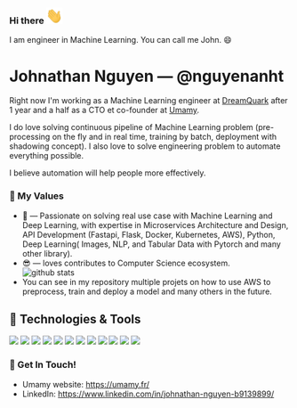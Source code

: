 ### Hi there <img src="https://raw.githubusercontent.com/nguyenanht/nguyenanht/main/wave.gif" width="30px">
I am engineer in Machine Learning. You can call me John. 😄


# Johnathan Nguyen &mdash; @nguyenanht


Right now I'm working as a Machine Learning engineer at [DreamQuark](https://www.dreamquark.com/) after 1 year and a half as a CTO et co-founder at [Umamy](https://umamy.fr).

I do love solving continuous pipeline of Machine Learning problem (pre-processing on the fly and in real time, training by batch, deployment with shadowing concept).  I also love to solve engineering problem to automate everything possible.

I believe automation will help people more effectively.

### 🌱 My Values
- 🤔 &mdash; Passionate on solving real use case with Machine Learning and Deep Learning, with expertise in Microservices Architecture and Design, API Development (Fastapi, Flask, Docker, Kubernetes, AWS), Python, Deep Learning( Images, NLP, and Tabular Data with Pytorch and many other library). <br> 
- 😎 &mdash; loves contributes to Computer Science ecosystem. <br> ![github stats](https://github-readme-stats.vercel.app/api?username=nguyenanht&show_icons=true)
- You can see in my repository multiple projets on how to use AWS to preprocess, train and deploy a model and many others in the future.

## 🔧 Technologies & Tools
![](https://img.shields.io/badge/OS-Linux-informational?style=flat&logo=linux&logoColor=white&color=99b3ff)
![](https://img.shields.io/badge/Editor-Pycharm-informational?style=flat&logo=pycharm&logoColor=white&color=ffb399)
![](https://img.shields.io/badge/Code-Python-informational?style=flat&logo=python&logoColor=white&color=ffb600)
![](https://img.shields.io/badge/Code-Sklearn-informational?style=flat&logo=scikit-learn&logoColor=white&color=ffb600)
![](https://img.shields.io/badge/Code-Pytorch-informational?style=flat&logo=pytorch&logoColor=white&color=ffb600)
![](https://img.shields.io/badge/Code-Fastapi-informational?style=flat&logo=fastapi&logoColor=white&color=ffb600)
![](https://img.shields.io/badge/Code-Angular-informational?style=flat&logo=angular&logoColor=white&color=ffb600)
![](https://img.shields.io/badge/Tools-MongoDB-informational?style=flat&logo=mongodb&logoColor=white&color=b3ff99)
![](https://img.shields.io/badge/Tools-Airflow-informational?style=flat&logo=airflow&logoColor=white&color=b3ff99)
![](https://img.shields.io/badge/Tools-Docker-informational?style=flat&logo=docker&logoColor=white&color=b3ff99)
![](https://img.shields.io/badge/Tools-Kubernetes-informational?style=flat&logo=kubernetes&logoColor=white&color=b3ff99)
![](https://img.shields.io/badge/Tools-aws-informational?style=flat&logo=aws&logoColor=white&color=b3ff99)



### 📮 Get In Touch!
- Umamy website: https://umamy.fr/
- LinkedIn: https://www.linkedin.com/in/johnathan-nguyen-b9139899/

